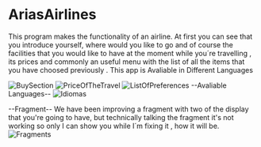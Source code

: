
# AriasAirlines
This program makes the functionality  of an airline. At first you can see that you introduce yourself, where would you like to go and of course the facilities that you would like to have at the moment while you´re travelling , its prices and commonly an useful menu with  the list of all the items that you have choosed previously . This app is Avaliable in Different Languages

![BuySection](https://user-images.githubusercontent.com/73525861/142480513-6eda482e-a52b-4462-ac55-a34d9a33c53a.png)
![PriceOfTheTravel](https://user-images.githubusercontent.com/73525861/142480504-632efb40-c156-4a7c-bc13-4495ec98267f.png)
![ListOfPreferences](https://user-images.githubusercontent.com/73525861/142480499-cdd4d9b1-a218-47ea-8b64-578d74e25e72.png)
--Avaliable Languages--
![Idiomas](https://user-images.githubusercontent.com/73525861/142482086-e9dafb9e-0a3c-4cab-a343-8556d4858fad.jpg)


--Fragment--
We have been  improving a fragment with two of the display that you're going to have,  but technically talking  the fragment it's not working so only I can show you  while I´m fixing it , how it will be.
![Fragments](https://user-images.githubusercontent.com/73525861/142481779-f07a2df5-bcb0-4f06-960f-39fae12cc208.png)

